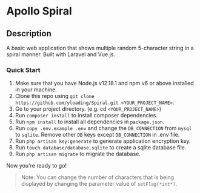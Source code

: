 # Apollo Spiral

## Description

A basic web application that shows multiple random 5-character string in a spiral manner. Built with Laravel and Vue.js.

### Quick Start
1. Make sure that you have Node.js v12.18.1 and npm v6 or above installed in your machine.
2. Clone this repo using `git clone https://github.com/yloading/Spiral.git <YOUR_PROJECT_NAME>`.
3. Go to your project directory. (e.g. cd `<YOUR_PROJECT_NAME>`)
4. Run `composer install` to install composer dependencies.
5. Run `npm install` to install all dependencies in `package.json`.
6. Run `copy .env.example .env` and change the `DB_CONNECTION` from `mysql` to `sqlite`. Remove other `DB` keys except `DB_CONNECTION` in .env file.
7. Run `php artisan key:generate` to generate application encryption key.
8. Run `touch database/database.sqlite` to create a sqlite database file.
9. Run `php artisan migrate` to migrate the database.

Now you're ready to go!

> Note: You can change the number of characters that is being displayed by changing the parameter value of `setFlag(*int*)`.


